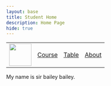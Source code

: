 ```yaml
---
layout: base
title: Student Home 
description: Home Page
hide: true
---
```


<table>
    <tr>
        <td><img src="/portfolio_2025//images/logo.png" height="60" title="Frontend" alt=""></td>
        <td><a href="/portfolio_2025/index">Course</a></td>
        <td><a href="/portfolio_2025/home/table">Table</a></td>
        <td><a href="/portfolio_2025/home/about">About</a></td>
    </tr>
</table>

My  name is sir bailey bailey. 
